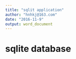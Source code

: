 ```yaml
---
title: "sqlit application"
author: "hnhkj@163.com"
date: "2016-11-9"
output: word_document
---
```


# sqlite database


